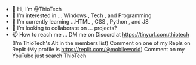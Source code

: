 - 👋 Hi, I’m @ThioTech
- 👀 I’m interested in ... Windows , Tech , and Programming
- 🌱 I’m currently learning ...HTML , CSS , Python , and JS
- 💞️ I’m looking to collaborate on ... projects? 
- 📫 How to reach me ...
DM me on Disocrd at https://tinyurl.com/thiotech (I'm ThioTech's  Alt in the members list)
Comment on one of my Repls on Replit (My profile is https://replit.com/@mobileworld) 
Comment on my YouTube just search ThioTech

<!---
ThioTech/ThioTech is a ✨ special ✨ repository because its `README.md` (this file) appears on your GitHub profile.
You can click the Preview link to take a look at your changes.
--->
